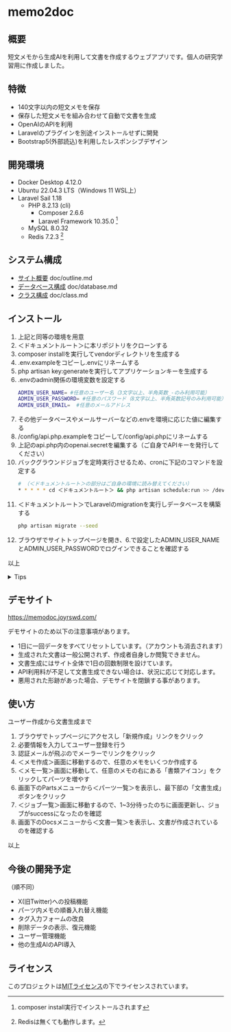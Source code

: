 # memo2doc

## 概要

短文メモから生成AIを利用して文書を作成するウェブアプリです。個人の研究学習用に作成しました。

## 特徴

- 140文字以内の短文メモを保存
- 保存した短文メモを組み合わせて自動で文書を生成
- OpenAIのAPIを利用
- Laravelのプラグインを別途インストールせずに開発
- Bootstrap5(外部読込)を利用したレスポンシブデザイン

## 開発環境
- Docker Desktop 4.12.0
- Ubuntu 22.04.3 LTS（Windows 11 WSL上）
- Laravel Sail 1.18
    - PHP 8.2.13 (cli)
        - Composer 2.6.6
        - Laravel Framework 10.35.0 [^1]
    - MySQL 8.0.32
    - Redis 7.2.3 [^2]  

[^1]: composer install実行でインストールされます  
[^2]: Redisは無くても動作します。

## システム構成

- [サイト概要](doc/outline.md) doc/outline.md
- [データベース構成](doc/database.md) doc/database.md
- [クラス構成](doc/class.md) doc/class.md

## インストール

1. 上記と同等の環境を用意
2. ＜ドキュメントルート＞に本リポジトリをクローンする
3. composer installを実行してvendorディレクトリを生成する
4. .env.exampleをコピーし.envにリネームする
5. php artisan key:generateを実行してアプリケーションキーを生成する
6. .envのadmin関係の環境変数を設定する
    ```bash
    ADMIN_USER_NAME= #任意のユーザー名（3文字以上、半角英数_-のみ利用可能）
    ADMIN_USER_PASSWORD= #任意のパスワード（8文字以上、半角英数記号のみ利用可能）
    ADMIN_USER_EMAIL=  #任意のメールアドレス
    ```
7. その他データベースやメールサーバーなどの.envを環境に応じた値に編集する
8. /config/api.php.exampleをコピーして/config/api.phpにリネームする
9. 上記のapi.php内のopenai.secretを編集する（ご自身でAPIキーを発行してください）
10. バックグラウンドジョブを定時実行させるため、cronに下記のコマンドを設定する 
    ```bash
    # （＜ドキュメントルート＞の部分はご自身の環境に読み替えてください）
    * * * * * cd ＜ドキュメントルート＞ && php artisan schedule:run >> /dev/null 2>&1
    ```
11. ＜ドキュメントルート＞でLaravelのmigrationを実行しデータベースを構築する
    ```bash
    php artisan migrate --seed
    ```
12. ブラウザでサイトトップページを開き、6.で設定したADMIN_USER_NAMEとADMIN_USER_PASSWORDでログインできることを確認する

以上

<details>

<summary>Tips</summary>

- Laravel Sailを使用する場合、laravelコンテナにcronとCLIエディタをインストールする必要がある。
    ```bash
    # cronとCLIエディタのインストール
    apt-get update
    apt-get install cron vim
    # cronの設定コマンド(実行後CLIエディタが起動)
    crontab -e
    # cronの設定確認
    crontab -l
    # cronの起動
    /etc/init.d/cron start
    ```
- storageとbootstrap/cacheのパーミッションエラーが出る場合は所有者を変更する
    ```bash
    # 例）Laravel sailの場合
    chown sail:sail -R ./bootstrap/cache
    chown sail:sail -R ./storage
    ```
</details>

## デモサイト
https://memodoc.joyrswd.com/

デモサイトのため以下の注意事項があります。
- 1日に一回データをすべてリセットしています。（アカウントも消去されます）
- 生成された文書は一般公開されず、作成者自身しか閲覧できません。
- 文書生成にはサイト全体で1日の回数制限を設けています。
- API利用料が不足して文書生成できない場合は、状況に応じて対応します。
- 悪用された形跡があった場合、デモサイトを閉鎖する事があります。

## 使い方
ユーザー作成から文書生成まで
1. ブラウザでトップページにアクセスし「新規作成」リンクをクリック
2. 必要情報を入力してユーザー登録を行う
3. 認証メールが飛ぶのでメーラーでリンクをクリック
4. ＜メモ作成＞画面に移動するので、任意のメモをいくつか作成する
5. ＜メモ一覧＞画面に移動して、任意のメモの右にある「書類アイコン」をクリックしてパーツを増やす
6. 画面下のPartsメニューから＜パーツ一覧＞を表示し、最下部の「文書生成」ボタンをクリック
7. ＜ジョブ一覧＞画面に移動するので、1~3分待ったのちに画面更新し、ジョブがsuccessになったのを確認
8. 画面下のDocsメニューから＜文書一覧＞を表示し、文書が作成されているのを確認する

以上

## 今後の開発予定
（順不同）
- X(旧Twitter)への投稿機能
- パーツ内メモの順番入れ替え機能
- タグ入力フォームの改良
- 削除データの表示、復元機能
- ユーザー管理機能
- 他の生成AIのAPI導入

## ライセンス

このプロジェクトは[MITライセンス](LICENSE)の下でライセンスされています。

